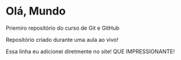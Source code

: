 # Olá, Mundo
Priemiro repositório do curso de Git e GitHub 

Repositório criado durante uma aula ao vivo!

Essa linha eu adicionei diretmente no site! QUE IMPRESSIONANTE!
